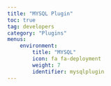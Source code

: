 ```yaml
---
title: "MYSQL Plugin"
toc: true
tag: developers
category: "Plugins"
menus: 
    environment:
        title: "MYSQL"
        icon: fa fa-deployment
        weight: 7
        identifier: mysqlplugin
---
```


